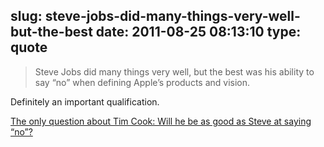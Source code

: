 slug: steve-jobs-did-many-things-very-well-but-the-best
date: 2011-08-25 08:13:10
type: quote
---

> Steve Jobs did many things very well, but the best was his ability to say “no” when defining Apple’s products and vision.

Definitely an important qualification.

 [The only question about Tim Cook: Will he be as good as Steve at saying “no”?](http://www.splatf.com/2011/08/tim-cook/)

